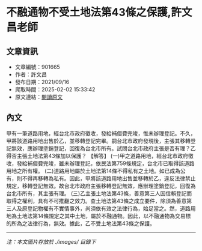 # 不融通物不受土地法第43條之保護,許文昌老師

## 文章資訊
- 文章編號：901665
- 作者：許文昌
- 發布日期：2021/09/16
- 爬取時間：2025-02-02 15:33:42
- 原文連結：[閱讀原文](https://real-estate.get.com.tw/Columns/detail.aspx?no=901665)

## 內文
甲有一筆道路用地，經台北市政府徵收，發給補償費完竣，惟未辦理登記。不久，甲將該道路用地出售於乙，並移轉登記完畢。嗣台北市政府發現後，主張其移轉登記無效，應辦理塗銷登記，回復為台北市所有。試問台北市政府主張是否有理？乙得否主張土地法第43條加以保護？
【解答】
(一)甲之道路用地，經台北市政府徵收，發給補償費完竣，雖未辦理登記，依民法第759條規定，台北市已取得該道路用地之所有權。
(二)道路用地屬於土地法第14條不得私有之土地。如已成為公有，則不得再移轉為私有。因此，甲將該道路用地出售並移轉於乙，違反法律禁止規定，移轉登記無效。故台北市政府主張移轉登記無效，應辦理塗銷登記，回復為台北市所有，其主張有理。
(三)乙主張土地法第43條，善意第三人因信賴登記而取得之權利，具有不可推翻之效力。查土地法第43條之成立要件，除須為善意第三人及原登記物權有不實情事外，尚須依有效之法律行為，始足當之。然，道路用地為土地法第14條規定之其中土地，屬於不融通物。因此，以不融通物為交易標的所為之法律行為，無效。據此，乙不受土地法第43條之保護。

---
*注：本文圖片存放於 ./images/ 目錄下*
